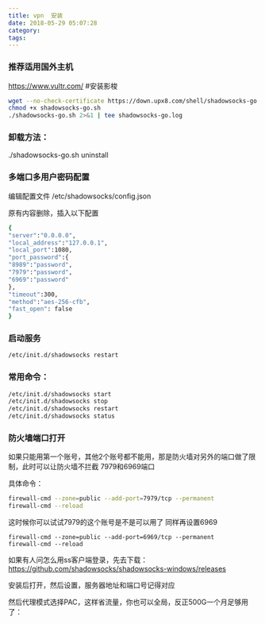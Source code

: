 ```yaml
---
title: vpn  安装
date: 2018-05-29 05:07:28
category:
tags:
---
```





### 推荐适用国外主机
https://www.vultr.com/
#安装影梭
```bash
wget --no-check-certificate https://down.upx8.com/shell/shadowsocks-go.sh
chmod +x shadowsocks-go.sh
./shadowsocks-go.sh 2>&1 | tee shadowsocks-go.log
```

### 卸载方法：

./shadowsocks-go.sh uninstall

### 多端口多用户密码配置

编辑配置文件  /etc/shadowsocks/config.json

原有内容删除，插入以下配置
```bash
{
"server":"0.0.0.0",
"local_address":"127.0.0.1",
"local_port":1080,
"port_password":{
"8989":"password",
"7979":"password",
"6969":"password"
},
"timeout":300,
"method":"aes-256-cfb",
"fast_open": false
}
```
### 启动服务
```bash
/etc/init.d/shadowsocks restart
```
### 常用命令：
```bash
/etc/init.d/shadowsocks start 
/etc/init.d/shadowsocks stop 
/etc/init.d/shadowsocks restart 
/etc/init.d/shadowsocks status
```

### 防火墙端口打开
如果只能用第一个账号，其他2个账号都不能用，那是防火墙对另外的端口做了限制，此时可以让防火墙不拦截 7979和6969端口

具体命令：
```bash
firewall-cmd --zone=public --add-port=7979/tcp --permanent
firewall-cmd --reload
```
这时候你可以试试7979的这个账号是不是可以用了
同样再设置6969
```
firewall-cmd --zone=public --add-port=6969/tcp --permanent
firewall-cmd --reload
```
如果有人问怎么用ss客户端登录，先去下载：
https://github.com/shadowsocks/shadowsocks-windows/releases

安装后打开，然后设置，服务器地址和端口号记得对应

然后代理模式选择PAC，这样省流量，你也可以全局，反正500G一个月足够用了： 



